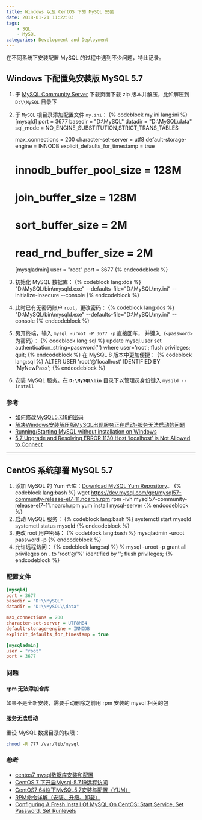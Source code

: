 ```yaml
---
title: Windows 以及 CentOS 下的 MySQL 安装
date: 2018-01-21 11:22:03
tags:
    - SQL
    - MySQL
categories: Development and Deployment
---
```


在不同系统下安装配置 MySQL 的过程中遇到不少问题，特此记录。

<!-- more -->

## Windows 下配置免安装版 MySQL 5.7

1. 于 [MySQL Community Server][mysql-community-server] 下载页面下载 zip 版本并解压，比如解压到 `D:\\MySQL` 目录下
1. 于 `MySQL` 根目录添加配置文件 `my.ini`：
   {% codeblock my.ini lang:ini %}
   [mysqld]
   port = 3677
   basedir = "D:\\MySQL"
   datadir = "D:\\MySQL\\data"
   sql_mode = NO_ENGINE_SUBSTITUTION,STRICT_TRANS_TABLES

   max_connections = 200
   character-set-server = utf8
   default-storage-engine = INNODB
   explicit_defaults_for_timestamp = true

   # innodb_buffer_pool_size = 128M
   # join_buffer_size = 128M
   # sort_buffer_size = 2M
   # read_rnd_buffer_size = 2M

   [mysqladmin]
   user = "root"
   port = 3677
   {% endcodeblock %}
1. 初始化 MySQL 数据库：
   {% codeblock lang:dos %}
   "D:\MySQL\bin\mysqld.exe" --defaults-file="D:\\MySQL\\my.ini" --initialize-insecure --console
   {% endcodeblock %}
1. 此时已有无密码账户 `root`，更改密码：
   {% codeblock lang:dos %}
   "D:\MySQL\bin\mysqld.exe" --defaults-file="D:\\MySQL\\my.ini" --console
   {% endcodeblock %}
1. 另开终端，输入 `mysql -uroot -P 3677 -p` 直接回车，
   并键入（`<password>` 为密码）：
   {% codeblock lang:sql %}
   update mysql.user set authentication_string=password('<password>') where user='root';
   flush privileges;
   quit;
   {% endcodeblock %}
   在 MySQL 8 版本中更加便捷：
   {% codeblock lang:sql %}
   ALTER USER 'root'@'localhost' IDENTIFIED BY 'MyNewPass';
   {% endcodeblock %}
1. 安装 MySQL 服务。在 **`D:\MySQL\bin`** 目录下以管理员身份键入 `mysqld --install`

### 参考

- [如何修改MySQL5.7.18的密码][csdn-72356334]
- [解决Windows安装解压版MySQL出现服务正在启动-服务无法启动的问题][csdn-49951577]
- [Running/Starting MySQL without installation on Windows][stackoverflow-42045494]
- [5.7 Upgrade and Resolving ERROR 1130 Host ‘localhost’ is Not Allowed to Connect][chriscalender-1130]

---------------------------

## CentOS 系统部署 MySQL 5.7

1. 添加 MySQL 的 Yum 仓库：[Download MySQL Yum Repository][mysql-yum-repo]。
   {% codeblock lang:bash %}
   wget https://dev.mysql.com/get/mysql57-community-release-el7-11.noarch.rpm
   rpm -ivh mysql57-community-release-el7-11.noarch.rpm
   yum install mysql-server
   {% endcodeblock %}
1. 启动 MySQL 服务：
   {% codeblock lang:bash %}
   systemctl start mysqld
   systemctl status mysqld
   {% endcodeblock %}
1. 更改 root 用户密码：
   {% codeblock lang:bash %}
   mysqladmin -uroot password -p
   <password>
   {% endcodeblock %}
1. 允许远程访问：
   {% codeblock lang:sql %}
   % mysql -uroot -p
   grant all privileges on *.* to 'root'@'%' identified by '<password>';
   flush privileges;
   {% endcodeblock %}

### 配置文件

```ini /etc/my.cnf
[mysqld]
port = 3677
basedir = "D:\\MySQL"
datadir = "D:\\MySQL\\data"

max_connections = 200
character-set-server = UTF8MB4
default-storage-engine = INNODB
explicit_defaults_for_timestamp = true

[mysqladmin]
user = "root"
port = 3677
```

### 问题

#### rpm 无法添加仓库

如果不是全新安装，需要手动删除之前用 rpm 安装的 mysql 相关的包

#### 服务无法启动

重设 MySQL 数据目录的权限：

```sh
chmod -R 777 /var/lib/mysql
```

### 参考

- [centos7 mysql数据库安装和配置][cnblogs-4680083]
- [CentOS 7 下开启Mysql-5.7.19远程访问][csdn-76381632]
- [CentOS7 64位下MySQL5.7安装与配置（YUM）][linuxidc-135288]
- [RPM命令详解（安装、升级、卸载）][csdn-rpm]
- [Configuring A Fresh Install Of MySQL On CentOS: Start Service, Set Password, Set Runlevels][linuxacademy-config-fresh-install-mysql]


[mysql-community-server]: https://dev.mysql.com/downloads/mysql
[csdn-49951577]: http://blog.csdn.net/u013067166/article/details/49951577
[csdn-72356334]: http://blog.csdn.net/xy_cy/article/details/72356334
[stackoverflow-42045494]: https://stackoverflow.com/questions/42045494/running-starting-mysql-without-installation-on-windows
[chriscalender-1130]: https://www.chriscalender.com/tag/error-1130-hy000-host-localhost-is-not-allowed-to-connect-to-this-mysql-server
[linuxidc-135288]: http://www.linuxidc.com/Linux/2016-09/135288.htm
[cnblogs-4680083]: https://www.cnblogs.com/starof/p/4680083.html
[csdn-rpm]: http://blog.csdn.net/samxx8/article/details/46739005
[mysql-yum-repo]: https://dev.mysql.com/downloads/repo/yum
[csdn-76381632]: http://blog.csdn.net/u010758410/article/details/76381632
[linuxacademy-config-fresh-install-mysql]: https://linuxacademy.com/blog/linux/configuring-a-fresh-install-of-mysql-on-centos-start-service-set-password-set-runlevels
